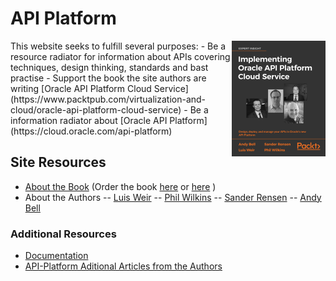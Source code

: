 # API Platform
<img src="https://github.com/APIPlatform-Book/APIPlatform/blob/master/Cover_x300.png?raw=true" width="150" align="right" alt="Cover for Oracle API Platform Book written by Phil Wilkins, Luis Weir, Andy Bell, Sander Rensen">
This website seeks to fulfill several purposes:
  - Be a resource radiator for information about APIs covering techniques, design thinking, standards and bast practise
  - Support the book the site authors are writing [Oracle API Platform Cloud Service](https://www.packtpub.com/virtualization-and-cloud/oracle-api-platform-cloud-service) 
  - Be a information radiator about [Oracle API Platform](https://cloud.oracle.com/api-platform)


## Site Resources
- [About the Book](about.md) (Order the book [here](https://bit.ly/APIP-CS) or [here](https://bit.ly/APIP-CS-Amazon) )
- About the Authors
 -- [Luis Weir](auth-lw.md)
 -- [Phil Wilkins](auth-pw.md)
 -- [Sander Rensen](auth-sr.md)
 -- [Andy Bell](auth-ab.md)

### Additional Resources
- [Documentation](https://cloud.oracle.com/api-platform)
- [API-Platform Aditional Articles from the Authors](articles.md)


